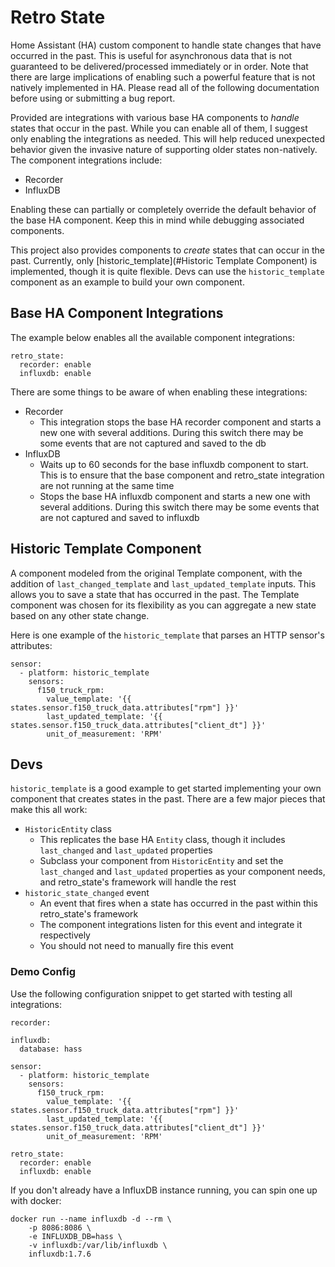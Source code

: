 # Retro State
Home Assistant (HA) custom component to handle state changes that have occurred in the past.
This is useful for asynchronous data that is not guaranteed to be delivered/processed immediately or in order. Note that
there are large implications of enabling such a powerful feature that is not natively implemented in HA. Please read 
all of the following documentation before using or submitting a bug report.

Provided are integrations with various base HA components to _handle_ states that occur in the past. While you can 
enable all of them, I suggest only enabling the integrations as needed. This will help reduced unexpected behavior 
given the invasive nature of supporting older states non-natively. The component integrations include:
- Recorder
- InfluxDB

Enabling these can partially or completely override the default behavior of the base HA component. Keep this in mind 
while debugging associated components.

This project also provides components to _create_ states that can occur in the past. Currently, only [historic_template](#Historic Template Component)
is implemented, though it is quite flexible. Devs can use the `historic_template` component as an example to 
build your own component.

## Base HA Component Integrations

The example below enables all the available component integrations:
```
retro_state:
  recorder: enable
  influxdb: enable
```

There are some things to be aware of when enabling these integrations:
- Recorder
  - This integration stops the base HA recorder component and starts a new one with several additions.
  During this switch there may be some events that are not captured and saved to the db
- InfluxDB
  - Waits up to 60 seconds for the base influxdb component to start. This is to ensure that the base component and 
  retro_state integration are not running at the same time
  - Stops the base HA influxdb component and starts a new one with several additions.
  During this switch there may be some events that are not captured and saved to influxdb

## Historic Template Component

A component modeled from the original Template component, with the addition of `last_changed_template` and 
`last_updated_template` inputs. This allows you to save a state that has occurred in the past. The Template component 
was chosen for its flexibility as you can aggregate a new state based on any other state change.

Here is one example of the `historic_template` that parses an HTTP sensor's attributes:
```
sensor:
  - platform: historic_template
    sensors:
      f150_truck_rpm:
        value_template: '{{ states.sensor.f150_truck_data.attributes["rpm"] }}'
        last_updated_template: '{{ states.sensor.f150_truck_data.attributes["client_dt"] }}'
        unit_of_measurement: 'RPM'
```

## Devs

`historic_template` is a good example to get started implementing your own component that creates states in the past.
There are a few major pieces that make this all work:
- `HistoricEntity` class
  - This replicates the base HA `Entity` class, though it includes `last_changed` and `last_updated` properties
  - Subclass your component from `HistoricEntity` and set the `last_changed` and `last_updated` properties as your
  component needs, and retro_state's framework will handle the rest
- `historic_state_changed` event
  - An event that fires when a state has occurred in the past within this retro_state's framework
  - The component integrations listen for this event and integrate it respectively
  - You should not need to manually fire this event

### Demo Config

Use the following configuration snippet to get started with testing all integrations:
```
recorder:

influxdb:
  database: hass

sensor:
  - platform: historic_template
    sensors:
      f150_truck_rpm:
        value_template: '{{ states.sensor.f150_truck_data.attributes["rpm"] }}'
        last_updated_template: '{{ states.sensor.f150_truck_data.attributes["client_dt"] }}'
        unit_of_measurement: 'RPM'

retro_state:
  recorder: enable
  influxdb: enable
```

If you don't already have a InfluxDB instance running, you can spin one up with docker:
```
docker run --name influxdb -d --rm \
    -p 8086:8086 \
    -e INFLUXDB_DB=hass \
    -v influxdb:/var/lib/influxdb \
    influxdb:1.7.6
```
